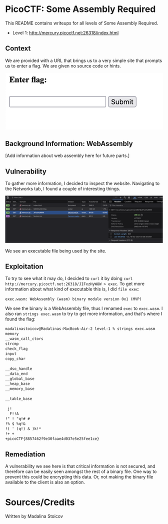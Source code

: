 

# PicoCTF: Some Assembly Required 

This README contains writeups for all levels of Some Assembly Required.
- Level 1: http://mercury.picoctf.net:26318/index.html 

## Context

We are provided with a URL that brings us to a very simple site that prompts us to enter a flag. We are given no source code or hints.

![Alt text](images-sar1234/site.png)

## Background Information: WebAssembly

[Add information about web assembly here for future parts.]

## Vulnerability

To gather more information, I decided to inspect the website. Navigating to the Networks tab, I found a couple of interesting things.

![Alt text](images-sar1234/level-1-network-analysis.png)

We see an executable file being used by the site. 

## Exploitation

To try to see what it may do, I decided to `curl` it by doing `curl http://mercury.picoctf.net:26318/JIFxzHyW8W > exec`. To get more information about what kind of executable this is, I did `file exec`:

`exec.wasm: WebAssembly (wasm) binary module version 0x1 (MVP)`

We see the binary is a WebAssembly file, thus I renamed `exec` to `exec.wasm`. I also ran `strings exec.wasm` to try to get more information, and that's where I found the flag:

```text
madalinastoicov@Madalinas-MacBook-Air-2 level-1 % strings exec.wasm
memory
__wasm_call_ctors
strcmp
check_flag
input
copy_char

__dso_handle
__data_end
__global_base
__heap_base
__memory_base

__table_base
 
 j!
  F!!A
!" ! "q!# #
!% $ %q!& 
!( ' (q!) & )k!* 
!+ +
+picoCTF{8857462f9e30faae4d037e5e25fee1ce}
```

## Remediation

A vulnerability we see here is that critical information is not secured, and therefore can be easily seen amongst the rest of a binary file. One way to prevent this could be encrypting this data. Or, not making the binary file available to the client is also an option.

# Sources/Credits

Written by Madalina Stoicov

